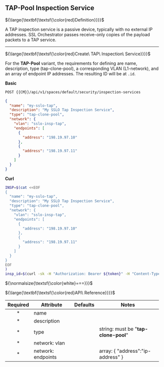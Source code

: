 ## TAP-Pool Inspection Service

${\large{\textbf{\textsf{\color{red}Definition}}}}$

A TAP inspection service is a passive device, typically with no external IP addresses. SSL Orchestrator passes receive-only copies of the payload packets to a TAP service. 

___

${\large{\textbf{\textsf{\color{red}Create\ TAP\ Inspection\ Service}}}}$

For the **TAP-Pool** variant, the requirements for defining are name, description, type (tap-clone-pool), a corresponding VLAN (L1-network), and an array of endpoint IP addresses. The resulting ID will be at ```.id```.

**Basic**
```bash
POST {{CM}}/api/v1/spaces/default/security/inspection-services
```
```json
{
  "name": "my-sslo-tap",
  "description": "My SSLO Tap Inspection Service",
  "type": "tap-clone-pool",
  "network": {
    "vlan": "sslo-insp-tap",
    "endpoints": [
      {
        "address": "198.19.97.10"
      },
      {
        "address": "198.19.97.11"
      }
    ]
  }
}
```
**Curl**
```bash
INSP=$(cat <<EOF
{
  "name": "my-sslo-tap",
  "description": "My SSLO Tap Inspection Service",
  "type": "tap-clone-pool",
  "network": {
    "vlan": "sslo-insp-tap",
    "endpoints": [
      {
        "address": "198.19.97.10"
      },
      {
        "address": "198.19.97.11"
      }
    ]
  }
}
EOF
)
insp_id=$(curl -sk -H "Authorization: Bearer ${token}" -H "Content-Type: application/json" "https://${CM}/api/v1/spaces/default/security/inspection-services" -d "${INSP}" |jq -r '.id')
```

${\normalsize{\textsf{\color{white}===}}}$

${\large{\textbf{\textsf{\color{red}API\ Reference}}}}$

| Required | Attribute | Defaults | Notes |
|:-:|---|---|---|
| * | name |  |  |
| * | description |  |  |
| * | type |  | string: must be "**tap-clone-pool**" |
| * | network: vlan |  |  |
| * | network: endpoints |  | array: { "address":"ip-address" } |

